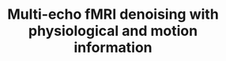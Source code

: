 ---
title: "Multi-echo fMRI denoising with physiological and motion information"
project_id: multi_echo
conf_date: 2022-06-01
conference_id: "OHBM_2022"
presenters:
   - micah_holness
   - daniel_handwerker
   - joshua_teves
   - tyler_morgan
   - javier_gonzalez-castillo
   - peter_bandettini
summary: "<p>Multi-echo denoising removes non-T2* and therefore non-BOLD time series fluctuations. This includes scanner artifacts and head motion. However, breathing related BOLD changes are not removed.</p>

<p>We use the multi-echo ICA denoising method implemented in tedana and additionally removed ICA components that are correlated with head motion, cardiac, and respiratory fluctuations. Our hypothesis was that this additional ICA removal process would help eliminate artifactual BOLD and maintain higher statistical degrees of freedom.</p>
"
file: /assets/presentations/Holness_OHBM_final.pdf
filename: Holness_OHBM_final.pdf
layout: presentation
---